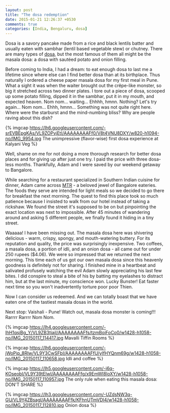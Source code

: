 ```yaml
---
layout: post
title: "The dosa redemption"
date: 2015-01-21 12:26:37 +0530
comments: true
categories: [India, Bengaluru, dosa]
---
```

Dosa is a savory pancake made from a rice and black lentils batter and usually eaten with sambhar (lentil based vegetable stew) or chutney.  There are many types of [dosa](http://food.ndtv.com/lists/indian-fast-food-top-10-dosa-recipes-694722), but the most famous of them all might be the masala dosa: a dosa with sautéed potato and onion filling.

Before coming to India, I had a dream: to eat enough dosa to last me a lifetime since where else can I find better dosa than at its birthplace.  Thus naturally I ordered a cheese paper masala dosa for my first meal in Pune. What a sight it was when the waiter brought out the crêpe-like monster, so big it stretched across two dinner plates.  I tore out a piece of dosa, scooped up some potato filling, dipped it in the sambhar, put it in my mouth, and expected heaven.  Nom nom... waiting... Ehhhh, hmnn.  Nothing? Let's try again... Nom nom... Ehhh, hmnn... Something was not quite right here.  Where were the starburst and the mind-numbing bliss?  Why are people raving about this dish?

{% imgcap https://lh6.googleusercontent.com/-srEVBEpgKAs/VL9ZOPvjEtI/AAAAAAAAFf0/V8t4VNU8DXY/w820-h1094-no/IMG_9954.jpg The unimpressive (flavor-wise) first dosa experience at Kalyani Veg %}

Well, shame on me for not doing a more thorough research for better dosa places and for giving up after just one try.  I paid the price with three dosa-less months.  Thankfully, Adam and I were saved by our weekend getaway to Bangalore.

While searching for a restaurant specialized in Southern Indian cuisine for dinner, Adam came across [MTR](http://www.mavallitiffinrooms.com/about-us/) - a beloved jewel of Bangalore eateries.  The foods they serve are intended for light meals so we decided to go there for breakfast the next morning.  The quest to find this place took so much patience because I insisted to walk from our hotel instead of taking a rickshaw.  We found the street it's supposed to be on but pinpointing the exact location was next to impossible.  After 45 minutes of wandering around and asking 5 different people, we finally found it hiding in a tiny street.  

Waaaaa!  I have been missing out.  The masala dosa here was shivering delicious - warm, crispy, spongy, and mouth-watering buttery.  For its reputation and quality, the price was surprisingly inexpensive.  Two coffees, a masala dosa, a portion of idli, and an onion dosa - all came out for under 250 rupees ($4.06).  We were so impressed that we returned the next morning.  This time each of us got our own masala dosa since this heavenly goodness is definitely not for sharing.  I finished mine in a heartbeat and salivated profusely watching the evil Adam slowly appreciating his last few bites. I did conspire to steal a bite of his by batting my eyelashes to distract him, but at the last minute, my conscience won.  Lucky Bunster!  Eat faster next time so you won't inadvertently torture poor poor Thien.

Now I can consider us redeemed.  And we can totally boast that we have eaten one of the tastiest masala dosas in the world.  

Next stop:  Vaishali - Pune!  Watch out, masala dosa monster is coming!!! Rarrrr Rarrrr Nom Nom.

{% imgcap https://lh4.googleusercontent.com/-lhH1qsjBg_Y/VL9ZB3tjajI/AAAAAAAAFfs/tzmBoiFoCo0/w1428-h1058-no/IMG_20150117_114417.jpg Mavalli Tiffin Rooms %}

{% imgcap https://lh6.googleusercontent.com/-jWoPip_8RIw/VL9Y3CwSFbI/AAAAAAAAFfU/yIfHYQnm69g/w1428-h1058-no/IMG_20150117_110658.jpg Idli and coffee %}

{% imgcap https://lh5.googleusercontent.com/-j6q-KOseobI/VL9Y39tElwI/AAAAAAAAFfg/x9EmWI8IoXY/w1428-h1058-no/IMG_20150117_110957.jpg The only rule when eating this masala dosa:  DON'T SHARE %}

{% imgcap https://lh3.googleusercontent.com/-UZdsNW3q-GU/VL9Y4ZBsagI/AAAAAAAAFfk/KFhnUTmVDl4/w1428-h1058-no/IMG_20150117_112810.jpg Onion dosa %}
